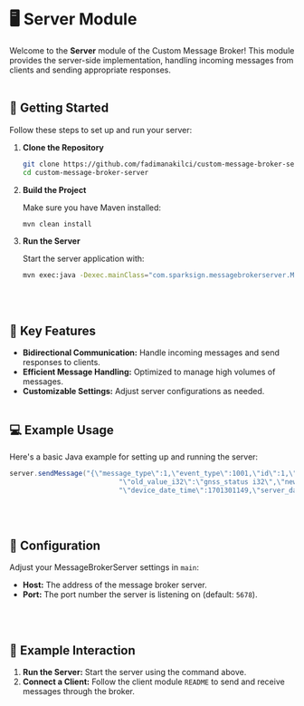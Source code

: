 # 🖥️ Server Module

Welcome to the **Server** module of the Custom Message Broker! This module provides the server-side implementation, handling incoming messages from clients and sending appropriate responses.
<br><br>

## 🚀 Getting Started

Follow these steps to set up and run your server:

1. **Clone the Repository**

   ```bash
   git clone https://github.com/fadimanakilci/custom-message-broker-server.git
   cd custom-message-broker-server
   ```

2. **Build the Project**

   Make sure you have Maven installed:
   ```bash
   mvn clean install
   ```
   
3. **Run the Server**

   Start the server application with:
    ```bash
   mvn exec:java -Dexec.mainClass="com.sparksign.messagebrokerserver.Main"
   ```
<br><br>

## 📡 Key Features

- **Bidirectional Communication:** Handle incoming messages and send responses to clients.
- **Efficient Message Handling:** Optimized to manage high volumes of messages.
- **Customizable Settings:** Adjust server configurations as needed.
<br><br>

## 💻 Example Usage

Here's a basic Java example for setting up and running the server:
```java
server.sendMessage("{\"message_type\":1,\"event_type\":1001,\"id\":1,\"device_id\":3250734," +
                           "\"old_value_i32\":\"gnss_status i32\",\"new_value_i32\":\"gnss_status i32\"," +
                           "\"device_date_time\":1701301149,\"server_date_time\":1701301149}");
```
<br><br>

## 📜 Configuration

Adjust your MessageBrokerServer settings in `main`:

- **Host:** The address of the message broker server.
- **Port:** The port number the server is listening on (default: `5678`).

<br><br>

## 🔄 Example Interaction

1. **Run the Server:** Start the server using the command above.
2. **Connect a Client:** Follow the client module `README` to send and receive messages through the broker.




